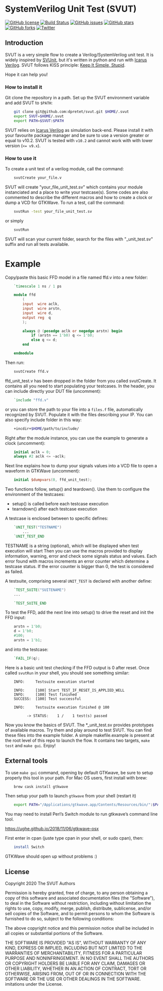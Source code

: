 # SystemVerilog Unit Test (SVUT)

[![GitHub license](https://img.shields.io/github/license/dpretet/svut)](https://github.com/dpretet/svut/blob/master/LICENSE)
[![Build Status](https://travis-ci.org/dpretet/svut.svg?branch=master)](https://travis-ci.org/dpretet/svut)
[![GitHub issues](https://img.shields.io/github/issues/dpretet/svut)](https://github.com/dpretet/svut/issues)
[![GitHub stars](https://img.shields.io/github/stars/dpretet/svut)](https://github.com/dpretet/svut/stargazers)
[![GitHub forks](https://img.shields.io/github/forks/dpretet/svut)](https://github.com/dpretet/svut/network)
[![Twitter](https://img.shields.io/twitter/url/https/github.com/dpretet/svut?style=social)](https://twitter.com/intent/tweet?text=Wow:&url=https%3A%2F%2Fgithub.com%2Fdpretet%2Fsvut)


## Introduction

SVUT is a very simple flow to create a Verilog/SystemVerilog unit test.  It is
widely inspired by [SVUnit](http://agilesoc.com/open-source-projects/svunit/),
but it's written in python and run with [Icarus
Verilog](http://iverilog.icarus.com/). SVUT follows KISS principle: [Keep It
Simple, Stupid](https://en.wikipedia.org/wiki/KISS_principle).

Hope it can help you!

### How to install it

Git clone the repository in a path. Set up the SVUT environment variable
and add SVUT to `$PATH`:

```bash
    git clone git@github.com:dpretet/svut.git $HOME/.svut
    export SVUT=$HOME/.svut
    export PATH=$SVUT:$PATH
```

SVUT relies on [Icarus Verilog](http://iverilog.icarus.com/) as simulation
back-end.  Please install it with your favourite package manager and be sure to
use a version greater or equal to v10.2. SVUT is tested with `v10.2` and cannot
work with with lower version (`<= v9.x`).


### How to use it


To create a unit test of a verilog module, call the command:

```bash
    svutCreate your_file.v
```

SVUT will create "your_file_unit_test.sv" which contains your module
instanciated and a place to write your testcase(s). Some codes are also
commented to describe the different macros and how to create a clock or dump a
VCD for GTKWave.  To run a test, call the command:

```bash
    svutRun -test your_file_unit_test.sv
```

or simply

```bash
    svutRun
```

SVUT will scan your current folder, search for the files with "_unit_test.sv"
suffix and run all tests available.

# Example

Copy/paste this basic FFD model in a file named ffd.v into a new folder:

```verilog
    `timescale 1 ns / 1 ps

    module ffd
        (
        input  wire aclk,
        input  wire arstn,
        input  wire d,
        output reg  q
        );

        always @ (posedge aclk or negedge arstn) begin
            if (arstn == 1'b0) q <= 1'b0;
            else q <= d;
        end

    endmodule
```

Then run:

```bash
    svutCreate ffd.v
```

ffd_unit_test.v has been dropped in the folder from you called svutCreate. It
contains all you need to start populating your testcases. In the header, you
can include directly your DUT file (uncomment):

```verilog
    `include "ffd.v"
```

or you can store the path to your file into a `files.f` file, automatically
recognized by SVUT.  Populate it with the files describing your IP. You can
also specify include folder in this way:

```bash
    +incdir+$HOME/path/to/include/
```

Right after the module instance, you can use the example to generate a clock
(uncomment):

```verilog
    initial aclk = 0;
    always #2 aclk <= ~aclk;
```

Next line explains how to dump your signals values into a VCD file to open a
waveform in GTKWave (uncomment):

```verilog
    initial $dumpvars(0, ffd_unit_test);
```

Two functions follow, setup() and teardown(). Use them to configure the
environment of the testcases:
- setup() is called before each testcase execution
- tearndown() after each testcase execution

A testcase is enclosed between to specific defines:

```verilog
    `UNIT_TEST("TESTNAME")
        ...
    `UNIT_TEST_END
```

TESTNAME is a string (optional), which will be displayed when test execution
will start Then you can use the macros provided to display information,
warning, error and check some signals status and values. Each error found with
macros increments an error counter which determine a testcase status. If the
error counter is bigger than 0, the test is considered as failed.

A testsuite, comprising several `UNIT_TEST` is declared with another define:

```verilog
    `TEST_SUITE("SUITENAME")
    ...

    `TEST_SUITE_END
```

To test the FFD, add the next line into setup() to drive the reset and init the
FFD input:

```verilog
    arstn = 1'b0;
    d = 1'b0;
    #100;
    arstn = 1'b1;
```

and into the testcase:

```verilog
    `FAIL_IF(q);
```

Here is a basic unit test checking if the FFD output is 0 after reset. Once
called `svutRun` in your shell, you should see something similar:

```
    INFO:     Testsuite execution started

    INFO:     [100] Start TEST_IF_RESET_IS_APPLIED_WELL
    INFO:     [100] Test finished
    SUCCESS:  [100] Test successful

    INFO:     Testsuite execution finished @ 100

          -> STATUS:    1 /    1 test(s) passed
```

Now you know the basics of SVUT. The \*_unit_test.sv provides prototypes of
available macros.  Try them and play around to test SVUT. You can find these
files into the example folder.  A simple makefile.example is present at the
root level of this repo to launch the flow. It contains two targets, `make
test` and `make gui`. Enjoy!

## External tools

To use `make gui` command, opening by default GTKwave, be sure to setup
properly this tool in your path.  For Mac OS users, first install with brew:

```bash
    brew cask install gtkwave
```

Then setup your path to launch `gtkwave` from your shell (restart it)

```bash
    export PATH="/Applications/gtkwave.app/Contents/Resources/bin/":$PATH
```
You may need to install Perl’s Switch module to run gtkwave’s command line tool.

  https://ughe.github.io/2018/11/06/gtkwave-osx

First enter in cpan (juste type cpan in your shell, or sudo cpan), then:

```bash
    install Switch
```

GTKWave should open up without problems :)


## License

Copyright 2020 The SVUT Authors

Permission is hereby granted, free of charge, to any person obtaining a copy of
this software and associated documentation files (the "Software"), to deal in
the Software without restriction, including without limitation the rights to
use, copy, modify, merge, publish, distribute, sublicense, and/or sell copies
of the Software, and to permit persons to whom the Software is furnished to do
so, subject to the following conditions:

The above copyright notice and this permission notice shall be included in all
copies or substantial portions of the Software.

THE SOFTWARE IS PROVIDED "AS IS", WITHOUT WARRANTY OF ANY KIND, EXPRESS OR
IMPLIED, INCLUDING BUT NOT LIMITED TO THE WARRANTIES OF MERCHANTABILITY,
FITNESS FOR A PARTICULAR PURPOSE AND NONINFRINGEMENT.  IN NO EVENT SHALL THE
AUTHORS OR COPYRIGHT HOLDERS BE LIABLE FOR ANY CLAIM, DAMAGES OR OTHER
LIABILITY, WHETHER IN AN ACTION OF CONTRACT, TORT OR OTHERWISE, ARISING FROM,
OUT OF OR IN CONNECTION WITH THE SOFTWARE OR THE USE OR OTHER DEALINGS IN THE
SOFTWARE.  imitations under the License.
